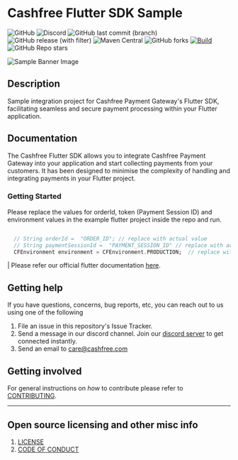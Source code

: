 # Cashfree Flutter SDK Sample

![GitHub](https://img.shields.io/github/license/cashfree/flutter-cashfree-pg-sdk) ![Discord](https://img.shields.io/discord/931125665669972018?label=discord) ![GitHub last commit (branch)](https://img.shields.io/github/last-commit/cashfree/flutter-cashfree-pg-sdk/main) ![GitHub release (with filter)](https://img.shields.io/github/v/release/cashfree/flutter-cashfree-pg-sdk?label=latest) ![Maven Central](https://img.shields.io/maven-central/v/com.cashfree.pg/api) ![GitHub forks](https://img.shields.io/github/forks/cashfree/flutter-cashfree-pg-sdk) [![Build](https://github.com/cashfree/flutter-cashfree-pg-sdk/actions/workflows/main.yml/badge.svg?branch=main)](https://github.com/cashfree/flutter-cashfree-pg-sdk/actions/workflows/main.yml) ![GitHub Repo stars](https://img.shields.io/github/stars/cashfree/flutter-cashfree-pg-sdk)


![Sample Banner Image](https://maven.cashfree.com/images/github-header-image-flutter.png)

## **Description** 

Sample integration project for Cashfree Payment Gateway's Flutter SDK, facilitating seamless and secure payment processing within your Flutter application.


## Documentation

The Cashfree Flutter SDK allows you to integrate Cashfree Payment Gateway into your application and start collecting payments from your customers. It has been designed to minimise the complexity of handling and integrating payments in your Flutter project.

### Getting Started

Please replace the values for orderId, token (Payment Session ID) and environment values in the example flutter project inside the repo and run.

```dart

  // String orderId =  "ORDER_ID"; // replace with actual value
  // String paymentSessionId =  "PAYMENT_SESSION_ID" // replace with actual value
  CFEnvironment environment = CFEnvironment.PRODUCTION;  // replace with actual value

```


| Please refer our official flutter documentation [here](https://docs.cashfree.com/docs/flutter-integration).


## Getting help

If you have questions, concerns, bug reports, etc, you can reach out to us using one of the following 

1. File an issue in this repository's Issue Tracker.
2. Send a message in our discord channel. Join our [discord server](https://discord.gg/znT6X45qDS) to get connected instantly.
3. Send an email to care@cashfree.com

## Getting involved

For general instructions on _how_ to contribute please refer to [CONTRIBUTING](CONTRIBUTING.md).


----

## Open source licensing and other misc info
1. [LICENSE](https://github.com/cashfree/flutter-cashfree-pg-sdk/blob/master/LICENSE.md)
2. [CODE OF CONDUCT](https://github.com/cashfree/flutter-cashfree-pg-sdk/blob/master/CODE_OF_CONDUCT.md)
